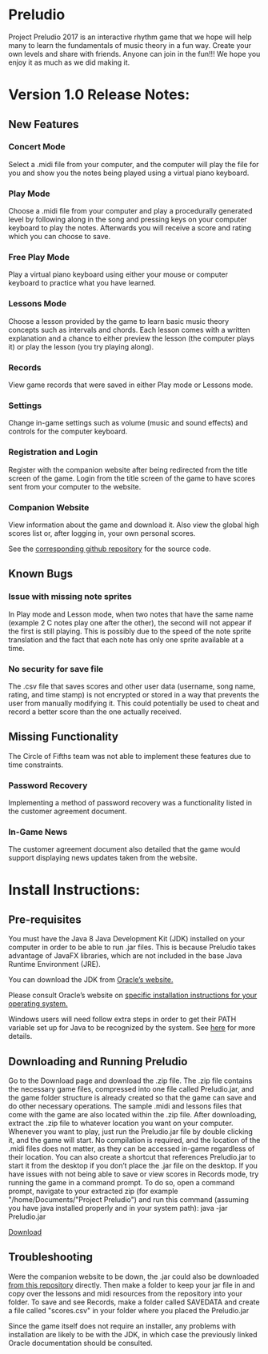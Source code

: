 # Preludio
Project Preludio 2017 is an interactive rhythm game that we hope will help many to learn the fundamentals of music theory in a fun way. Create your own levels and share with friends. Anyone can join in the fun!!!
We hope you enjoy it as much as we did making it.

# Version 1.0 Release Notes:
## New Features
### Concert Mode
Select a .midi file from your computer, and the computer will play the file for you and show you the notes being played using a virtual piano keyboard.

### Play Mode
Choose a .midi file from your computer and play a procedurally generated level by following along in the song and pressing keys on your computer keyboard to play the notes. Afterwards you will receive a score and rating which you can choose to save.

### Free Play Mode
Play a virtual piano keyboard using either your mouse or computer keyboard to practice what you have learned.

### Lessons Mode
Choose a lesson provided by the game to learn basic music theory concepts such as intervals and chords. Each lesson comes with a written explanation and a chance to either preview the lesson (the computer plays it) or play the lesson (you try playing along).

### Records
View game records that were saved in either Play mode or Lessons mode.

### Settings
Change in-game settings such as volume (music and sound effects) and controls for the computer keyboard.

### Registration and Login
Register with the companion website after being redirected from the title screen of the game. Login from the title screen of the game to have scores sent from your computer to the website.

### Companion Website
View information about the game and download it. Also view the global high scores list or, after logging in, your own personal scores.

See the [corresponding github repository](https://github.com/Circle-of-Fifths/Preludio-website) for the source code.

## Known Bugs
### Issue with missing note sprites
In Play mode and Lesson mode, when two notes that have the same name (example 2 C notes play one after the other), the second will not appear if the first is still playing. This is possibly due to the speed of the note sprite translation and the fact that each note has only one sprite available at a time.

### No security for save file
The .csv file that saves scores and other user data (username, song name, rating, and time stamp) is not encrypted or stored in a way that prevents the user from manually modifying it. This could potentially be used to cheat and record a better score than the one actually received.

## Missing Functionality
The Circle of Fifths team was not able to implement these features due to time constraints.

### Password Recovery
Implementing a method of password recovery was a functionality listed in the customer agreement document.

### In-Game News
The customer agreement document also detailed that the game would support displaying news updates taken from the website.

# Install Instructions:
## Pre-requisites
You must have the Java 8 Java Development Kit (JDK) installed on your computer in order to be able to run .jar files. This is because Preludio takes advantage of JavaFX libraries, which are not included in the base Java Runtime Environment (JRE).

You can download the JDK from [Oracle’s website.](http://www.oracle.com/technetwork/java/javase/downloads/jdk8-downloads-2133151.html)

Please consult Oracle’s website on [specific installation instructions for your operating system.](http://docs.oracle.com/javase/8/docs/technotes/guides/install/install_overview.html)

Windows users will need follow extra steps in order to get their PATH variable set up for Java to be recognized by the system. See [here](https://docs.oracle.com/javase/8/docs/technotes/guides/install/windows_jdk_install.html#CHDEBCCJ) for more details.

## Downloading and Running Preludio
Go to the Download page and download the .zip file. The .zip file contains the necessary game files, compressed into one file called Preludio.jar, and the game folder structure is already created so that the game can save and do other necessary operations. The sample .midi and lessons files that come with the game are also located within the .zip file. After downloading, extract the .zip file to whatever location you want on your computer. Whenever you want to play, just run the Preludio.jar file by double clicking it, and the game will start. No compilation is required, and the location of the .midi files does not matter, as they can be accessed in-game regardless of their location. You can also create a shortcut that references Preludio.jar to start it from the desktop if you don’t place the .jar file on the desktop. If you have issues with not being able to save or view scores in Records mode, try running the game in a command prompt. To do so, open a command prompt, navigate to your extracted zip (for example "/home/Documents/"Project Preludio") and run this command (assuming you have java installed properly and in your system path): java -jar Preludio.jar

[Download](http://ec2-54-214-225-63.us-west-2.compute.amazonaws.com/download.html)

## Troubleshooting
Were the companion website to be down, the .jar could also be downloaded [from this repository](https://github.com/Circle-of-Fifths/Preludio/blob/master/out/artifacts/Preludio_jar/Preludio.jar) directly. Then make a folder to keep your jar file in and copy over the lessons and midi resources from the repository into your folder. To save and see Records, make a folder called SAVEDATA and create a file called "scores.csv" in your folder where you placed the Preludio.jar

Since the game itself does not require an installer, any problems with installation are likely to be with the JDK, in which case the previously linked Oracle documentation should be consulted.
